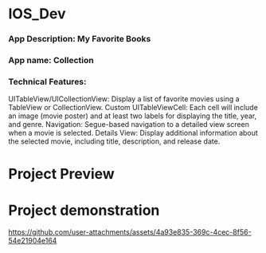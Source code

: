 # IOS_Dev
### App Description: My Favorite Books
### App name: Collection
### Technical Features:
UITableView/UICollectionView: Display a list of favorite movies using a TableView or CollectionView.
Custom UITableViewCell: Each cell will include an image (movie poster) and at least two labels for displaying the title, year, and genre.
Navigation: Segue-based navigation to a detailed view screen when a movie is selected.
Details View: Display additional information about the selected movie, including title, description, and release date.

# Project Preview


# Project demonstration
https://github.com/user-attachments/assets/4a93e835-369c-4cec-8f56-54e21904e164

